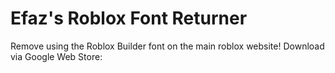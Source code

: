 # Efaz's Roblox Font Returner

Remove using the Roblox Builder font on the main roblox website!
Download via Google Web Store: 
